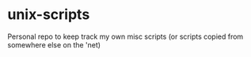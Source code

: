 # unix-scripts
Personal repo to keep track my own misc scripts (or scripts copied from somewhere else on the 'net)
